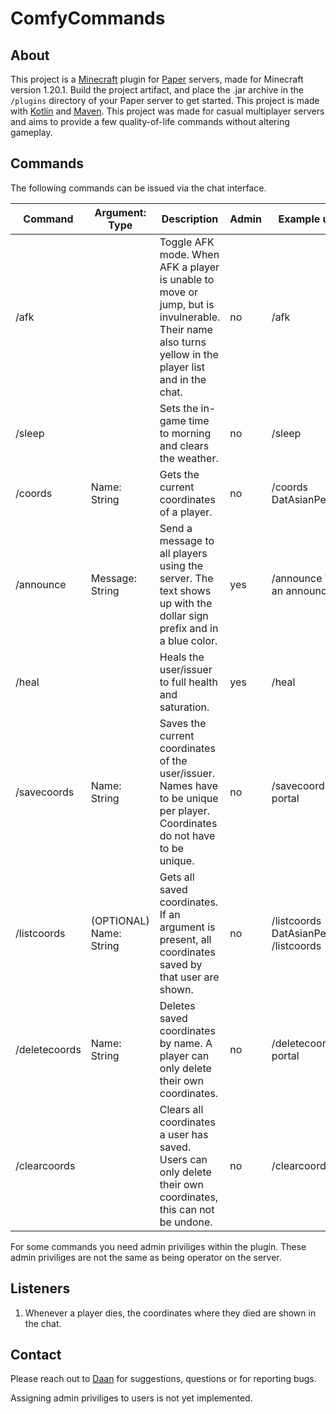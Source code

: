 # ComfyCommands
## About
This project is a [Minecraft](https://www.minecraft.net/en-us) plugin for [Paper](https://papermc.io/) servers, made for Minecraft version 1.20.1. Build the project artifact, and place the .jar archive in the ```/plugins``` directory of your Paper server to get started.
This project is made with [Kotlin](https://kotlinlang.org/) and [Maven](https://maven.apache.org/). This project was made for casual multiplayer servers and aims to provide a few quality-of-life commands without altering gameplay.

## Commands
The following commands can be issued via the chat interface.

| Command       | Argument: Type          | Description                                                                                                                                         | Admin | Example usage                             |
|---------------|-------------------------|-----------------------------------------------------------------------------------------------------------------------------------------------------|-------|-------------------------------------------|
| /afk          |                         | Toggle AFK mode. When AFK a player is unable to move or jump, but is invulnerable. Their name also turns yellow in the player list and in the chat. | no    | /afk                                      |
| /sleep        |                         | Sets the in-game time to morning and clears the weather.                                                                                            | no    | /sleep                                    |
| /coords       | Name: String            | Gets the current coordinates of a player.                                                                                                           | no    | /coords DatAsianPesuasio                  |
| /announce     | Message: String         | Send a message to all players using the server. The text shows up with the dollar sign prefix and in a blue color.                                  | yes   | /announce This is an announcement.        |
| /heal         |                         | Heals the user/issuer to full health and saturation.                                                                                                | yes   | /heal                                     |
| /savecoords   | Name: String            | Saves the current coordinates of the user/issuer. Names have to be unique per player. Coordinates do not have to be unique.                         | no    | /savecoords portal                        |
| /listcoords   | (OPTIONAL) Name: String | Gets all saved coordinates. If an argument is present, all coordinates saved by that user are shown.                                                | no    | /listcoords DatAsianPesuasio, /listcoords |
| /deletecoords | Name: String            | Deletes saved coordinates by name. A player can only delete  their own coordinates.                                                                 | no    | /deletecoords portal                      |
| /clearcoords  |                         | Clears all coordinates a user has saved. Users can only delete their own coordinates, this can not be undone.                                       | no    | /clearcoords                              |

For some commands you need admin priviliges within the plugin. These admin priviliges are not the same as being operator on the server.

## Listeners
1. Whenever a player dies, the coordinates where they died are shown in the chat. 

## Contact
Please reach out to [Daan](mailto:daan.brocatus@outlook.com) for suggestions, questions or for reporting bugs. 

Assigning admin priviliges to users is not yet implemented. 
